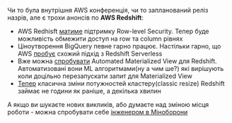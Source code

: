 Чи то була внутрішня AWS конференція, чи то запланований реліз назрів, але є трохи анонсів по **AWS Redshift**:
- AWS Redhisft [матиме](https://aws.amazon.com/about-aws/whats-new/2022/07/amazon-redshift-row-level-security/) підтримку Row-level Security. Тепер буде можливість обмежити доступ на row та column рівнях
- Ціноутворення BigQuery певне гарно працює. Настільки гарно, що AWS [пробує](https://aws.amazon.com/about-aws/whats-new/2022/07/amazon-redshift-serverless-generally-available/) схожий підхід з Redshift Serverless
- Вже можна [спробувати](https://aws.amazon.com/about-aws/whats-new/2022/07/automated-materialized-view-amazon-redshift/) Automated Materialized View для Redshift. Автоматизовані вони ML алгоритмами(ну а чим ше?) які вирішують коли доцільно перезапускати запит для Materialized View
- [Тепер](https://aws.amazon.com/about-aws/whats-new/2022/07/amazon-redshift-improves-cluster-resize-performance-flexibility-cluster-restore/) класична зміни потужностей кластеру(classic resize) Redshift займає не години як раніше, а декілька хвилин

А якщо ви шукаєте нових викликів, або думаєте над зміною місця роботи - можна спробувати себе [інженером в Міноборони](https://dou.ua/lenta/news/vacancies-for-it-specialists-in-the-ministry-of-defense/)